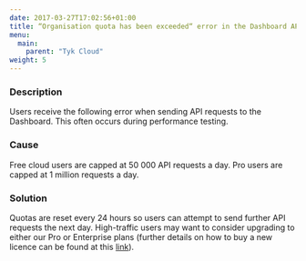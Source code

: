 ```yaml
---
date: 2017-03-27T17:02:56+01:00
title: “Organisation quota has been exceeded“ error in the Dashboard API
menu:
  main:
    parent: "Tyk Cloud"
weight: 5 
---
```


### Description

Users receive the following error when sending API requests to the Dashboard. This often occurs during performance testing.

### Cause

Free cloud users are capped at 50 000 API requests a day. Pro users are capped at 1 million requests a day.

### Solution

Quotas are reset every 24 hours so users can attempt to send further API requests the next day. High-traffic users may want to consider upgrading to either our Pro or Enterprise plans (further details on how to buy a new licence can be found at this [link][1]).

 [1]: https://tyk.io/pricing/compare-api-management-platforms/